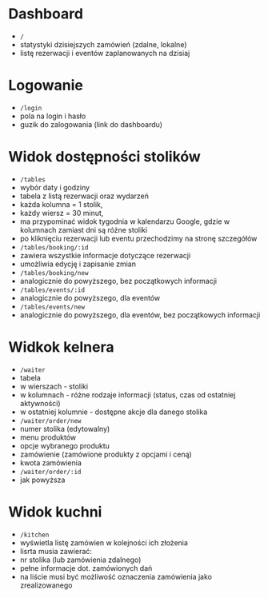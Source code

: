 # Dashboard

 - `/`
  - statystyki dzisiejszych zamówień (zdalne, lokalne)
  - listę rezerwacji i eventów zaplanowanych na dzisiaj

# Logowanie

 - `/login`
  - pola na login i hasło
  - guzik do zalogowania (link do dashboardu)

# Widok dostępności stolików

- `/tables`
 - wybór daty i godziny
 - tabela z listą rezerwacji oraz wydarzeń
  - każda kolumna = 1 stolik,
  - każdy wiersz = 30 minut,
  - ma przypominać widok tygodnia w kalendarzu Google, gdzie w kolumnach zamiast dni są różne stoliki
  - po kliknięciu rezerwacji lub eventu przechodzimy na stronę szczegółów
- `/tables/booking/:id`
 - zawiera wszystkie informacje dotyczące rezerwacji
 - umożliwia edycję i zapisanie zmian
- `/tables/booking/new`
 - analogicznie do powyższego, bez początkowych informacji
- `/tables/events/:id`
 - analogicznie do powyższego, dla eventów
- `/tables/events/new`
 - analogicznie do powyższego, dla eventów, bez początkowych informacji

# Widkok kelnera

- `/waiter`
 - tabela
  - w wierszach - stoliki
  - w kolumnach - różne rodzaje informacji (status, czas od ostatniej aktywności)
  - w ostatniej kolumnie - dostępne akcje dla danego stolika
- `/waiter/order/new`
 - numer stolika (edytowalny)
 - menu produktów
 - opcje wybranego produktu
 - zamówienie (zamówione produkty z opcjami i ceną)
 - kwota zamówienia
- `/waiter/order/:id`
 - jak powyższa

# Widok kuchni

- `/kitchen`
 - wyświetla listę zamówien w kolejności ich złożenia
 - lisrta musia zawierać:
  - nr stolika (lub zamówienia zdalnego)
  - pełne informacje dot. zamówionych dań
- na liście musi być możliwość oznaczenia zamówienia jako zrealizowanego
 